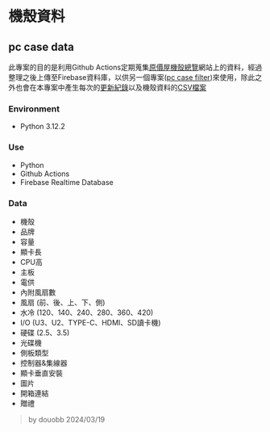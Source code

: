 # 機殼資料
## pc case data

此專案的目的是利用Github Actions定期蒐集[原價屋機殼總覽](https://www.coolpc.com.tw/eachview.php?IGrp=14)網站上的資料，經過整理之後上傳至Firebase資料庫，以供另一個專案([pc case filter](https://github.com/douobb/pc_case_filter))來使用，除此之外也會在本專案中產生每次的[更新紀錄](https://github.com/douobb/pc_case_data/blob/main/log.txt)以及機殼資料的[CSV檔案](https://github.com/douobb/pc_case_data/blob/main/pc_case.csv)

### Environment
- Python 3.12.2

### Use
- Python
- Github Actions
- Firebase Realtime Database

### Data
- 機殼
- 品牌
- 容量
- 顯卡長
- CPU高
- 主板
- 電供
- 內附風扇數
- 風扇 (前、後、上、下、側)
- 水冷 (120、140、240、280、360、420)
- I/O (U3、U2、TYPE-C、HDMI、SD讀卡機)
- 硬碟 (2.5、3.5)
- 光碟機
- 側板類型
- 控制器&集線器
- 顯卡垂直安裝
- 圖片
- 開箱連結
- 贈禮  

> by douobb 2024/03/19
